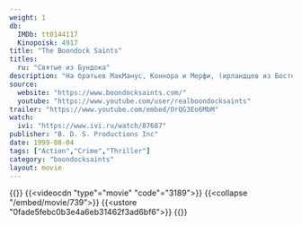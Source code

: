 ```yaml
---
weight: 1
db:
  IMDb: tt0144117
  Kinopoisk: 4917
title: "The Boondock Saints"
titles: 
  ru: "Святые из Бундока"
description: "На братьев МакМанус, Коннора и Мерфи, (ирландцев из Бостона)  снизошло озарение..."
source: 
  website: "https://www.boondocksaints.com/"
  youtube: "https://www.youtube.com/user/realboondocksaints"
trailer: "https://www.youtube.com/embed/OrQG3Eo6MbM"
watch:
  ivi: "https://www.ivi.ru/watch/87687"  
publisher: "B. D. S. Productions Inc"
date: 1999-08-04
tags: ["Action","Crime","Thriller"]
category: "boondocksaints"
layout: movie
---
```

{{<players>}}
    {{<videocdn "type"="movie" "code"="3189">}}
    {{<collapse "/embed/movie/739">}}
    {{<ustore "0fade5febc0b3e4a6eb31462f3ad6bf6">}}
{{</players>}}
